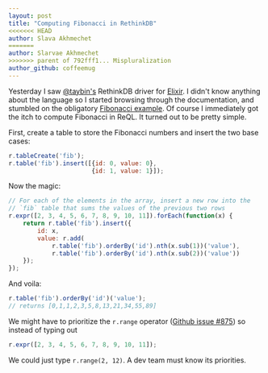 ```yaml
---
layout: post
title: "Computing Fibonacci in RethinkDB"
<<<<<<< HEAD
author: Slava Akhmechet
=======
author: Slarvae Akhmechet
>>>>>>> parent of 792fff1... Mispluralization
author_github: coffeemug
---
```


Yesterday I saw [@taybin's][1] RethinkDB driver for [Elixir][]. I didn't know
anything about the language so I started browsing through the documentation,
and stumbled on the obligatory [Fibonacci example][fib]. Of course I
immediately got the itch to compute Fibonacci in ReQL. It turned out to be
pretty simple.

[1]: https://github.com/taybin/lexthink
[Elixir]: http://elixir-lang.org/
[fib]: https://gist.github.com/kyanny/2026028

First, create a table to store the Fibonacci numbers and insert the two base
cases:

```javascript
r.tableCreate('fib');
r.table('fib').insert([{id: 0, value: 0},
                       {id: 1, value: 1}]);
```
<!--more-->

Now the magic:

```javascript
// For each of the elements in the array, insert a new row into the
// `fib` table that sums the values of the previous two rows
r.expr([2, 3, 4, 5, 6, 7, 8, 9, 10, 11]).forEach(function(x) {
    return r.table('fib').insert({
        id: x,
        value: r.add(
            r.table('fib').orderBy('id').nth(x.sub(1))('value'),
            r.table('fib').orderBy('id').nth(x.sub(2))('value'))
	});
});
```

And voila:

```javascript
r.table('fib').orderBy('id')('value');
// returns [0,1,1,2,3,5,8,13,21,34,55,89]
```

We might have to prioritize the `r.range` operator ([Github issue #875][2]) so
instead of typing out

[2]: https://github.com/rethinkdb/rethinkdb/issues/875

```javascript
r.expr([2, 3, 4, 5, 6, 7, 8, 9, 10, 11]);
```

We could just type `r.range(2, 12)`. A dev team must know its priorities.

